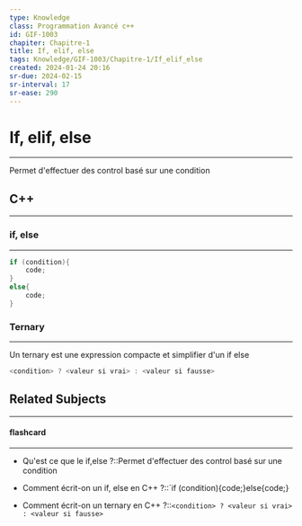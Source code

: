 ```yaml
---
type: Knowledge
class: Programmation Avancé c++
id: GIF-1003
chapiter: Chapitre-1
title: If, elif, else
tags: Knowledge/GIF-1003/Chapitre-1/If_elif_else
created: 2024-01-24 20:16
sr-due: 2024-02-15
sr-interval: 17
sr-ease: 290
---
```

# If, elif, else
----
Permet d'effectuer des control basé sur une condition

## C++
----
### if, else
----
```C++
if (condition){
	code;
}
else{
	code;
}
```

### Ternary
----
Un ternary est une expression compacte et simplifier d'un if else
```C++
<condition> ? <valeur si vrai> : <valeur si fausse>
```
## Related Subjects
----
#### flashcard 
----
- Qu'est ce que le if,else ?::Permet d'effectuer des control basé sur une condition
<!--SR:!2024-02-08,10,270-->
- Comment écrit-on un if, else en C++ ?::`if (condition){code;}else{code;}
<!--SR:!2024-02-05,7,270-->
- Comment écrit-on un ternary en C++ ?::`<condition> ? <valeur si vrai> : <valeur si fausse>`
<!--SR:!2024-02-07,9,270-->
